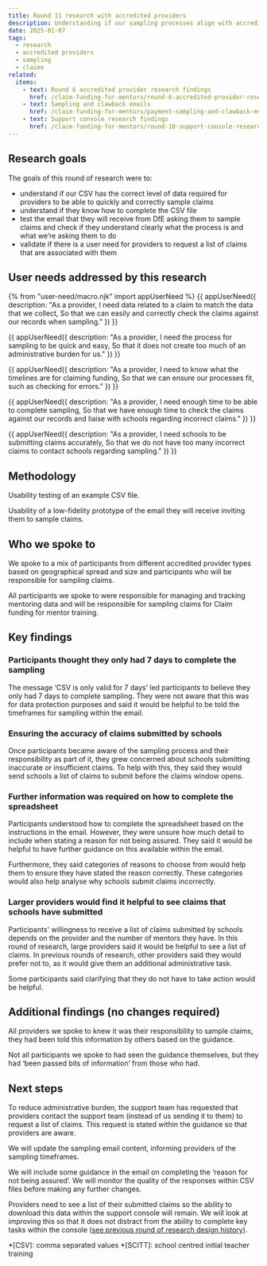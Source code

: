 ```yaml
---
title: Round 11 research with accredited providers
description: Understanding if our sampling processes align with accredited providers’ needs and expectations
date: 2025-01-07
tags:
  - research
  - accredited providers
  - sampling
  - claims
related:
  items:
    - text: Round 6 accredited provider research findings
      href: /claim-funding-for-mentors/round-6-accredited-provider-research-findings/
    - text: Sampling and clawback emails
      href: /claim-funding-for-mentors/payment-sampling-and-clawback-emails/
    - text: Support console research findings
      href: /claim-funding-for-mentors/round-10-support-console-research-findings/
---
```


## Research goals

The goals of this round of research were to:

- understand if our CSV has the correct level of data required for providers to be able to quickly and correctly sample claims
- understand if they know how to complete the CSV file
- test the email that they will receive from DfE asking them to sample claims and check if they understand clearly what the process is and what we’re asking them to do
- validate if there is a user need for providers to request a list of claims that are associated with them

## User needs addressed by this research

{% from "user-need/macro.njk" import appUserNeed %}
{{ appUserNeed({
  description: "As a provider,
  I need data related to a claim to match the data that we collect,
 So that we can easily and correctly check the claims against our records when sampling."
}) }}

{{ appUserNeed({
  description: "As a provider,
  I need the process for sampling to be quick and easy,
  So that it does not create too much of an administrative burden for us."
}) }}

{{ appUserNeed({
  description: "As a provider,
I need to know what the timelines are for claiming funding,
So that we can ensure our processes fit, such as checking for errors."
}) }}

{{ appUserNeed({
  description: "As a provider,
  I need enough time to be able to complete sampling,
  So that we have enough time to check the claims against our records and liaise with schools regarding incorrect claims."
}) }}

{{ appUserNeed({
  description: "As a provider,
  I need schools to be submitting claims accurately,
  So that we do not have too many incorrect claims to contact schools regarding sampling."
}) }}

## Methodology

Usability testing of an example CSV file.

Usability of a low-fidelity prototype of the email they will receive inviting them to sample claims.

## Who we spoke to

We spoke to a mix of participants from different accredited provider types based on geographical spread and size and participants who will be responsible for sampling claims.

All participants we spoke to were responsible for managing and tracking mentoring data and will be responsible for sampling claims for Claim funding for mentor training.

## Key findings

### Participants thought they only had 7 days to complete the sampling

The message ‘CSV is only valid for 7 days’ led participants to believe they only had 7 days to complete sampling. They were not aware that this was for data protection purposes and said it would be helpful to be told the timeframes for sampling within the email.

### Ensuring the accuracy of claims submitted by schools

Once participants became aware of the sampling process and their responsibility as part of it, they grew concerned about schools submitting inaccurate or insufficient claims. To help with this, they said they would send schools a list of claims to submit before the claims window opens.

### Further information was required on how to complete the spreadsheet

Participants understood how to complete the spreadsheet based on the instructions in the email. However, they were unsure how much detail to include when stating a reason for not being assured. They said it would be helpful to have further guidance on this available within the email.

Furthermore, they said categories of reasons to choose from would help them to ensure they have stated the reason correctly. These categories would also help analyse why schools submit claims incorrectly.

### Larger providers would find it helpful to see claims that schools have submitted

Participants' willingness to receive a list of claims submitted by schools depends on the provider and the number of mentors they have. In this round of research, large providers said it would be helpful to see a list of claims. In previous rounds of research, other providers said they would prefer not to, as it would give them an additional administrative task.

Some participants said clarifying that they do not have to take action would be helpful.

## Additional findings (no changes required)

All providers we spoke to knew it was their responsibility to sample claims, they had been told this information by others based on the guidance.

Not all participants we spoke to had seen the guidance themselves, but they had ‘been passed bits of information’ from those who had.

## Next steps

To reduce administrative burden, the support team has requested that providers contact the support team (instead of us sending it to them) to request a list of claims. This request is stated within the guidance so that providers are aware.

We will update the sampling email content, informing providers of the sampling timeframes.

We will include some guidance in the email on completing the ‘reason for not being assured’. We will monitor the quality of the responses within CSV files before making any further changes.

Providers need to see a list of their submitted claims so the ability to download this data within the support console will remain. We will look at improving this so that it does not distract from the ability to complete key tasks within the console ([see previous round of research design history](/claim-funding-for-mentors/round-10-support-console-research-findings/)).

*[CSV]: comma separated values
*[SCITT]: school centred initial teacher training
